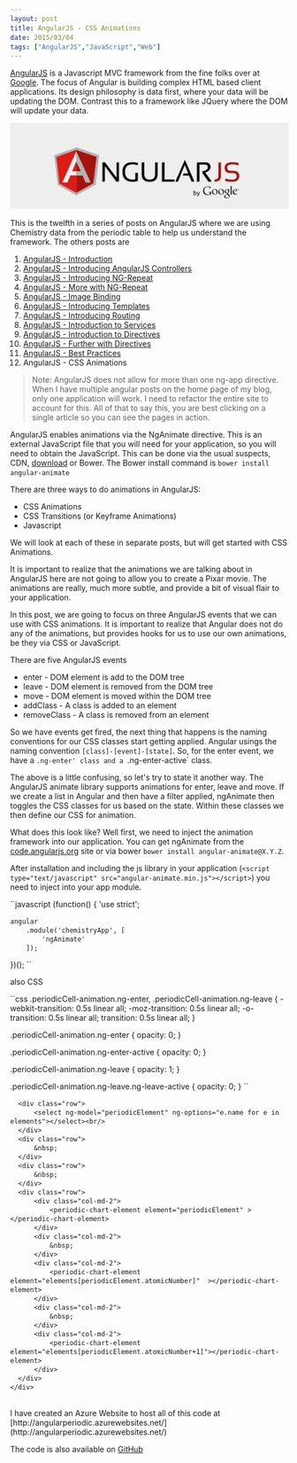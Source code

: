 ```yaml
---
layout: post
title: AngularJS - CSS Animations
date: 2015/03/04
tags: ["AngularJS","JavaScript","Web"]
---
```


[AngularJS](http://www.angularjs.org) is a Javascript MVC framework from the fine folks over at
[Google](http://www.google.com). The focus of Angular is building complex
 HTML based client applications. Its design philosophy is data first, where your data will be updating the DOM.
 Contrast this to a framework like JQuery where the DOM will update your data.

![AngularJS Logo](angularLogo.png)

This is the twelfth in a series of posts on AngularJS where we are using Chemistry data from the periodic table
to help us understand the framework. The others posts are

1. [AngularJS - Introduction](http://www.jptacek.com/2013/10/angularjs-introduction/)
2. [AngularJS - Introducing AngularJS Controllers](http://www.jptacek.com/2013/10/introducing-angularjs-controllers/)
3. [AngularJS - Introducing NG-Repeat](http://www.jptacek.com/2013/10/angularjs-introducing-ng-repeat/)
4. [AngularJS - More with NG-Repeat](http://www.jptacek.com/2014/01/angularjs-further-with-ng-repeat/)
5. [AngularJS - Image Binding](http://www.jptacek.com/2014/01/angularjs-lou-reed/)
6. [AngularJS - Introducing Templates](http://www.jptacek.com/2014/02/angularJS-templates/)
7. [AngularJS - Introducing Routing](http://www.jptacek.com/2014/02/angularJS-IntroToRouting/)
8. [AngularJS - Introduction to Services](http://www.jptacek.com/2014/05/angularJS-Intro-To-Services/)
9. [AngularJS - Introduction to Directives](http://www.jptacek.com/2014/06/angularJS-intro-to-directives/)
10. [AngularJS - Further with Directives](http://jptacek.com/2014/12/angularJS-further-with-directives/)
11. [AngularJS - Best Practices](http://jptacek.com/2015/02/angularJS-Best-Practices/)
12. AngularJS - CSS Animations

>Note: AngularJS does not allow for more than one ng-app directive. When I have multiple angular posts on
the home page of my blog, only one application will work. I need to refactor the entire site to account for
this. All of that to say this, you are best clicking on a single article so you can see the pages in action.

AngularJS enables animations via the NgAnimate directive. This is an external JavaScript file that you will need for
your application, so you will need to obtain the JavaScript. This can be done via the usual suspects, CDN,
[download](https://code.angularjs.org/) or Bower. The Bower install command is ``bower install angular-animate``

There are three ways to do animations in AngularJS:
* CSS Animations
* CSS Transitions (or Keyframe Animations)
* Javascript

We will look at each of these in separate posts, but will get started with CSS Animations.

It is important to realize that the animations we are talking about in AngularJS here are not going to allow you to
create a Pixar movie. The animations are really, much more subtle, and provide a bit of visual flair to your application.

In this post, we are going to focus on three AngularJS events that we can use with CSS animations. It is important to
realize that Angular does not do any of the animations, but provides hooks for us to use our own animations, be they
via CSS or JavaScript.

There are five AngularJS events
* enter - DOM element is add to the DOM tree
* leave - DOM element is removed from the DOM tree
* move - DOM element is moved within the DOM tree
* addClass - A class is added to an element
* removeClass - A class is removed from an element

So we have events get fired, the next thing that happens is the naming conventions for our CSS classes start getting
 applied. Angular usings the naming convention `[class]-[event]-[state]`. So, for the enter event, we have a `.ng-enter'
 class and a `.ng-enter-active` class.

The above is a little confusing, so let's try to state it another way. The AngularJS animate library supports animations
for enter, leave and move. If we create a list in Angular and then have a filter applied, ngAnimate then toggles the
CSS classes for us based on the state. Within these classes we then define our CSS for animation.

What does this look like? Well first, we need to inject the animation framework into our application. You can get
ngAnimate from the [code.angularjs.org](https://code.angularjs.org/) site or via bower
```bower install angular-animate@X.Y.Z```.

After installation and including the js library in your application
(```<script type="text/javascript" src="angular-animate.min.js"></script>```) you need to inject into your app module.

``javascript
(function() {
    'use strict';

    angular
        .module('chemistryApp', [
            'ngAnimate'
        ]);
})();
``

also CSS

``css
.periodicCell-animation.ng-enter, .periodicCell-animation.ng-leave {
    -webkit-transition: 0.5s linear all;
    -moz-transition: 0.5s linear all;
    -o-transition: 0.5s linear all;
    transition: 0.5s linear all;
}

.periodicCell-animation.ng-enter {
    opacity: 0;
}


.periodicCell-animation.ng-enter-active {
    opacity: 0;
}


.periodicCell-animation.ng-leave {
    opacity: 1;
}


.periodicCell-animation.ng-leave.ng-leave-active {
    opacity: 0;
}
``



<div id="app" ng-app="chemistryApp">
    <div class="container" ng-controller="chemistryController">

      <div class="row">
          <select ng-model="periodicElement" ng-options="e.name for e in elements"></select><br/>
      </div>
      <div class="row">
          &nbsp;
      </div>
      <div class="row">
          &nbsp;
      </div>
      <div class="row">
          <div class="col-md-2">
              <periodic-chart-element element="periodicElement" ></periodic-chart-element>
          </div>
          <div class="col-md-2">
              &nbsp;
          </div>
          <div class="col-md-2">
              <periodic-chart-element element="elements[periodicElement.atomicNumber]"  ></periodic-chart-element>
          </div>
          <div class="col-md-2">
              &nbsp;
          </div>
          <div class="col-md-2">
              <periodic-chart-element element="elements[periodicElement.atomicNumber+1]"></periodic-chart-element>
          </div>
      </div>
    </div>
</div>

<br/>
I have created an Azure Website to host all of this code at [http://angularperiodic.azurewebsites.net/](http://angularperiodic.azurewebsites.net/)

The code is also available on [GitHub](https://github.com/jptacek/AngularPeriodic)

<link href="/2015/03/angularJS-CSS-Animation/css/animate.css" rel="stylesheet" >

<script type="text/javascript" src="/2015/03/angularJS-CSS-Animation/js/chemistryApp.js"></script>
<script type="text/javascript" src="/2015/03/angularJS-CSS-Animation/js/chemistryController.js"></script>
<script type="text/javascript" src="/2015/03/angularJS-CSS-Animation/js/chemistryService.js"></script>
<script type="text/javascript" src="/2015/03/angularJS-CSS-Animation/js/chemistryDirective.js"></script>



